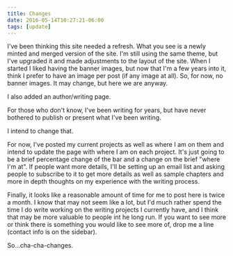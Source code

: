 ```yaml
---
title: Changes
date: 2016-05-14T10:27:21-06:00
tags: [update]
---
```

I've been thinking this site needed a refresh. What you see is a newly minted and merged version of the site. I'm still using the same theme, but I've upgraded it and made adjustments to the layout of the site. When I started I liked having the banner images, but now that I'm a few years into it, think I prefer to have an image per post (if any image at all). So, for now, no banner images. It may change, but here we are anyway.

I also added an author/writing page.

For those who don't know, I've been writing for years, but have never bothered to publish or present what I've been writing.

I intend to change that.

For now, I've posted my current projects as well as where I am on them and intend to update the page with where I am on each project. It's just going to be a brief percentage change of the bar and a change on the brief "where I'm at". If people want more details, I'll be setting up an email list and asking people to subscribe to it to get more details as well as sample chapters and more in depth thoughts on my experience with the writing process.

Finally, it looks like a reasonable amount of time for me to post here is twice a month. I know that may not seem like a lot, but I'd much rather spend the time I do write working on the writing projects I currently have, and I think that may be more valuable to people int he long run. If you want to see more or think there is something you would like to see more of, drop me a line (contact info is on the sidebar).

So...cha-cha-changes.
